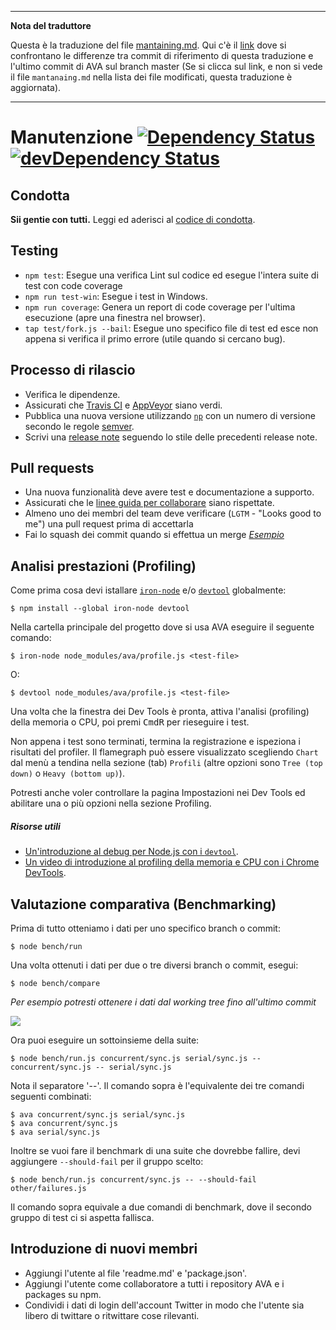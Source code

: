 ___
**Nota del traduttore**

Questa è la traduzione del file [mantaining.md](https://github.com/sindresorhus/ava/blob/master/mantaining.md). Qui c'è il [link](https://github.com/sindresorhus/ava/compare/3201b1b4ff80ff75f0e1c288ca7da22f92c9b814...master#diff-0730bb7c2e8f9ea2438b52e419dd86c9) dove si confrontano le differenze tra commit di riferimento di questa traduzione e l'ultimo commit di AVA sul branch master (Se si clicca sul link, e non si vede il file `mantanaing.md` nella lista dei file modificati, questa traduzione è aggiornata).
___
# Manutenzione [![Dependency Status](https://david-dm.org/sindresorhus/ava.svg)](https://david-dm.org/sindresorhus/ava) [![devDependency Status](https://david-dm.org/sindresorhus/ava/dev-status.svg)](https://david-dm.org/sindresorhus/ava#info=devDependencies)

## Condotta

**Sii gentie con tutti.**
Leggi ed aderisci al [codice di condotta](code-of-conduct.md).


## Testing

 - `npm test`: Esegue una verifica Lint sul codice ed esegue l'intera suite di test con code coverage
 - `npm run test-win`: Esegue i test in Windows.
 - `npm run coverage`: Genera un report di code coverage per l'ultima esecuzione (apre una finestra nel browser).
 - `tap test/fork.js --bail`:  Esegue uno specifico file di test ed esce non appena si verifica il primo errore (utile quando si cercano bug).


## Processo di rilascio

- Verifica le dipendenze.
- Assicurati che [Travis CI](https://travis-ci.org/sindresorhus/ava) e [AppVeyor](https://ci.appveyor.com/project/sindresorhus/ava/branch/master) siano verdi.
- Pubblica una nuova versione utilizzando [`np`](https://github.com/sindresorhus/np) con un numero di versione secondo le regole [semver](http://semver.org).
- Scrivi una [release note](https://github.com/sindresorhus/ava/releases/new) seguendo lo stile delle precedenti release note.


## Pull requests

- Una nuova funzionalità deve avere test e documentazione a supporto.
- Assicurati che le [linee guida per collaborare](contributing.md) siano rispettate.
- Almeno uno dei membri del team deve verificare (`LGTM` - "Looks good to me") una pull request prima di accettarla
- Fai lo squash dei commit quando si effettua un merge *[Esempio](https://github.com/sindresorhus/ava/commit/0675d3444da6958b54c7e5eada91034e516bc97c)*

## Analisi prestazioni (Profiling)

Come prima cosa devi istallare
 [`iron-node`](https://github.com/s-a/iron-node) e/o [`devtool`](https://github.com/Jam3/devtool) globalmente:

```
$ npm install --global iron-node devtool
```

Nella cartella principale del progetto dove si usa AVA eseguire il seguente comando:

```
$ iron-node node_modules/ava/profile.js <test-file>
```

O:

```
$ devtool node_modules/ava/profile.js <test-file>
```

Una volta che la finestra dei Dev Tools è pronta, attiva l'analisi (profiling) della memoria o CPU, poi premi <kbd>Cmd</kbd><kbd>R</kbd> per rieseguire i test.

Non appena i test sono terminati, termina la registrazione e ispeziona i risultati del profiler. Il flamegraph può essere visualizzato scegliendo `Chart` dal menù a tendina nella sezione (tab) `Profili` (altre opzioni sono `Tree (top down)` o `Heavy (bottom up)`).

Potresti anche voler controllare la pagina Impostazioni nei Dev Tools ed abilitare una o più opzioni nella sezione Profiling.

##### Risorse utili

 - [Un'introduzione al debug per Node.js con i `devtool`](http://mattdesl.svbtle.com/debugging-nodejs-in-chrome-devtools).
 - [Un video di introduzione al profiling della memoria e CPU con i Chrome DevTools](https://www.youtube.com/watch?v=KKwmdTByxLk).

 ## Valutazione comparativa (Benchmarking)

Prima di tutto otteniamo i dati per uno specifico branch o commit:

```
$ node bench/run
```

Una volta ottenuti i dati per due o tre diversi branch o commit, esegui:

```
$ node bench/compare
```

*Per esempio potresti ottenere i dati dal working tree fino all'ultimo commit*

![](https://cloud.githubusercontent.com/assets/4082216/12700805/bf18f730-c7bf-11e5-8a4f-fec0993c053f.png)

Ora puoi eseguire un sottoinsieme della suite:

```
$ node bench/run.js concurrent/sync.js serial/sync.js -- concurrent/sync.js -- serial/sync.js
```

Nota il separatore '--'. Il comando sopra è l'equivalente dei tre comandi seguenti combinati:

```
$ ava concurrent/sync.js serial/sync.js
$ ava concurrent/sync.js
$ ava serial/sync.js
```

Inoltre se vuoi fare il benchmark di una suite che dovrebbe fallire, devi aggiungere `--should-fail` per il gruppo scelto:

```
$ node bench/run.js concurrent/sync.js -- --should-fail other/failures.js
```

Il comando sopra equivale a due comandi di benchmark, dove il secondo gruppo di test ci si aspetta fallisca.

## Introduzione di nuovi membri

- Aggiungi l'utente al file 'readme.md' e 'package.json'.
- Aggiungi l'utente come collaboratore a tutti i repository AVA e i packages su npm.
- Condividi i dati di login dell'account Twitter in modo che l'utente sia libero di twittare o ritwittare cose rilevanti.
